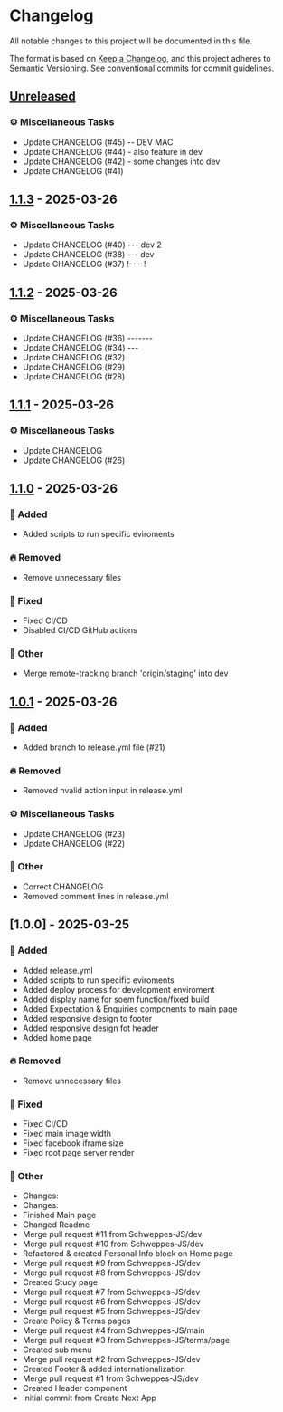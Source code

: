 # Changelog

All notable changes to this project will be documented in this file.

The format is based on [Keep a Changelog](https://keepachangelog.com/en/1.0.0/),
and this project adheres to [Semantic Versioning](https://semver.org/spec/v2.0.0.html).
See [conventional commits](https://www.conventionalcommits.org/) for commit guidelines.

## [Unreleased]

### ⚙️ Miscellaneous Tasks

- Update CHANGELOG (#45) -- DEV MAC
- Update CHANGELOG (#44) - also feature in dev
- Update CHANGELOG (#42) - some changes into dev
- Update CHANGELOG (#41)

## [1.1.3] - 2025-03-26

### ⚙️ Miscellaneous Tasks

- Update CHANGELOG (#40) --- dev 2
- Update CHANGELOG (#38) --- dev
- Update CHANGELOG (#37) !----!

## [1.1.2] - 2025-03-26

### ⚙️ Miscellaneous Tasks

- Update CHANGELOG (#36) -------
- Update CHANGELOG (#34) ---
- Update CHANGELOG (#32)
- Update CHANGELOG (#29)
- Update CHANGELOG (#28)

## [1.1.1] - 2025-03-26

### ⚙️ Miscellaneous Tasks

- Update CHANGELOG
- Update CHANGELOG (#26)

## [1.1.0] - 2025-03-26

### 🚀 Added

- Added scripts to run specific eviroments

### 🔥 Removed

- Remove unnecessary files

### 🐛 Fixed

- Fixed CI/CD
- Disabled CI/CD GitHub actions

### 💼 Other

- Merge remote-tracking branch 'origin/staging' into dev

## [1.0.1] - 2025-03-26

### 🚀 Added

- Added branch to release.yml file (#21)

### 🔥 Removed

- Removed nvalid action input in release.yml

### ⚙️ Miscellaneous Tasks

- Update CHANGELOG (#23)
- Update CHANGELOG (#22)

### 💼 Other

- Correct CHANGELOG
- Removed comment lines in release.yml

## [1.0.0] - 2025-03-25

### 🚀 Added

- Added release.yml
- Added scripts to run specific eviroments
- Added deploy process for development enviroment
- Added display name for soem function/fixed build
- Added Expectation & Enquiries components to main page
- Added responsive design to footer
- Added responsive design fot header
- Added home page

### 🔥 Removed

- Remove unnecessary files

### 🐛 Fixed

- Fixed CI/CD
- Fixed main image width
- Fixed facebook iframe size
- Fixed root page server render

### 💼 Other

- Changes:
- Changes:
- Finished Main page
- Changed Readme
- Merge pull request #11 from Schweppes-JS/dev
- Merge pull request #10 from Schweppes-JS/dev
- Refactored & created Personal Info block on Home page
- Merge pull request #9 from Schweppes-JS/dev
- Merge pull request #8 from Schweppes-JS/dev
- Created Study page
- Merge pull request #7 from Schweppes-JS/dev
- Merge pull request #6 from Schweppes-JS/dev
- Merge pull request #5 from Schweppes-JS/dev
- Create Policy & Terms pages
- Merge pull request #4 from Schweppes-JS/main
- Merge pull request #3 from Schweppes-JS/terms/page
- Created sub menu
- Merge pull request #2 from Schweppes-JS/dev
- Created Footer & added internationalization
- Merge pull request #1 from Schweppes-JS/dev
- Created Header component
- Initial commit from Create Next App

[unreleased]: https://github.com/Schweppes-JS/next-insight-public/compare/v1.1.3..HEAD
[1.1.3]: https://github.com/Schweppes-JS/next-insight-public/compare/v1.1.2..v1.1.3
[1.1.2]: https://github.com/Schweppes-JS/next-insight-public/compare/v1.1.1..v1.1.2
[1.1.1]: https://github.com/Schweppes-JS/next-insight-public/compare/v1.1.0..v1.1.1
[1.1.0]: https://github.com/Schweppes-JS/next-insight-public/compare/v1.0.1..v1.1.0
[1.0.1]: https://github.com/Schweppes-JS/next-insight-public/compare/v1.0.0..v1.0.1

<!-- generated by git-cliff -->
